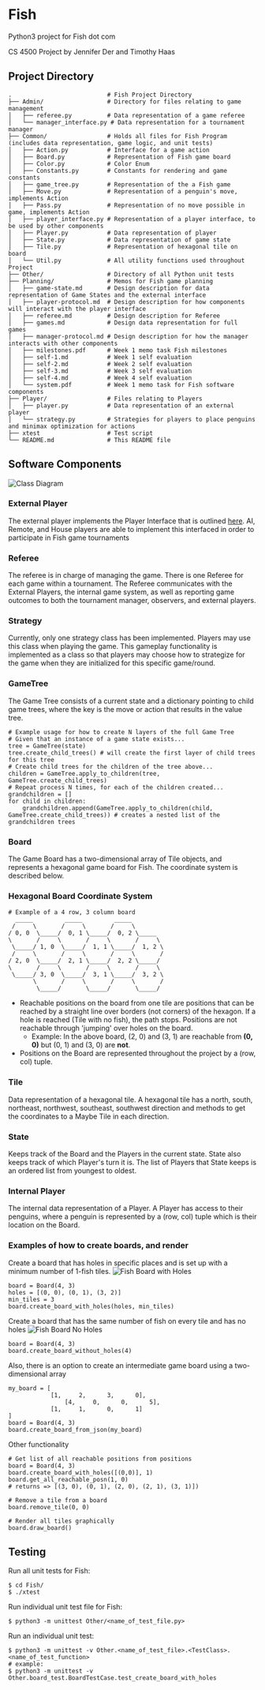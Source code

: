 # Fish
Python3 project for Fish dot com

CS 4500 Project by Jennifer Der and Timothy Haas

## Project Directory

```
.                           # Fish Project Directory
├── Admin/                  # Directory for files relating to game management
│   ├── referee.py          # Data representation of a game referee
│   └── manager_interface.py # Data representation for a tournament manager
├── Common/                 # Holds all files for Fish Program (includes data representation, game logic, and unit tests)
│   ├── Action.py           # Interface for a game action
│   ├── Board.py            # Representation of Fish game board
│   ├── Color.py            # Color Enum
│   ├── Constants.py        # Constants for rendering and game constants
│   ├── game_tree.py        # Representation of the a Fish game
│   ├── Move.py             # Representation of a penguin's move, implements Action
│   ├── Pass.py             # Representation of no move possible in game, implements Action
│   ├── player_interface.py # Representation of a player interface, to be used by other components
│   ├── Player.py           # Data representation of player
│   ├── State.py            # Data representation of game state
│   ├── Tile.py             # Representation of hexagonal tile on board
│   └── Util.py             # All utility functions used throughout Project
├── Other/                  # Directory of all Python unit tests
├── Planning/               # Memos for Fish game planning   
│   ├── game-state.md       # Design description for data representation of Game States and the external interface
│   ├── player-protocol.md  # Design description for how components will interact with the player interface
│   ├── referee.md          # Design description for Referee
│   ├── games.md            # Design data representation for full games
│   ├── manager-protocol.md # Design description for how the manager interacts with other components
│   ├── milestones.pdf      # Week 1 memo task Fish milestones
│   ├── self-1.md           # Week 1 self evaluation
│   ├── self-2.md           # Week 2 self evaluation
│   ├── self-3.md           # Week 3 self evaluation
│   ├── self-4.md           # Week 4 self evaluation
│   └── system.pdf          # Week 1 memo task for Fish software components
├── Player/                 # Files relating to Players 
│   ├── player.py           # Data representation of an external player
│   └── strategy.py         # Strategies for players to place penguins and minimax optimization for actions
├── xtest                   # Test script 
└── README.md               # This README file
```

## Software Components
![Class Diagram](https://i.imgur.com/q2304lZ.png)

### External Player
The external player implements the Player Interface that is outlined [here](https://github.ccs.neu.edu/CS4500-F20/anton/blob/master/Fish/Common/player_interface.py). AI, Remote, and House players are able to implement this interfaced in order to participate in Fish game tournaments

### Referee
The referee is in charge of managing the game. There is one Referee for each game within a tournament. The Referee communicates with the External Players, the internal game system, as well as reporting game outcomes to both the tournament manager, observers, and external players.


### Strategy
Currently, only one strategy class has been implemented. Players may use this class when playing the game. 
This gameplay functionality is implemented as a class so that players may choose how to strategize for the game when they are initialized for this specific game/round.

### GameTree
The Game Tree consists of a current state and a dictionary pointing to child game trees, where the key is the move or action that results in the value tree.
```
# Example usage for how to create N layers of the full Game Tree
# Given that an instance of a game state exists...
tree = GameTree(state)
tree.create_child_trees() # will create the first layer of child trees for this tree
# Create child trees for the children of the tree above...
children = GameTree.apply_to_children(tree, GameTree.create_child_trees)
# Repeat process N times, for each of the children created...
grandchildren = []
for child in children:
    grandchildren.append(GameTree.apply_to_children(child, GameTree.create_child_trees)) # creates a nested list of the grandchildren trees
```
### Board
The Game Board has a two-dimensional array of Tile objects, and represents a hexagonal game board for Fish. The coordinate system is described below.
### Hexagonal Board Coordinate System
```
# Example of a 4 row, 3 column board
  _____         _____         _____
 /     \       /     \       /     \
/ 0, 0  \_____/  0, 1 \_____/  0, 2 \_____
\       /     \       /     \       /     \
 \_____/ 1, 0  \_____/  1, 1 \_____/  1, 2 \
 /     \       /     \       /     \       /
/ 2, 0  \_____/  2, 1 \_____/  2, 2 \_____/
\       /     \       /     \       /     \
 \_____/ 3, 0  \_____/  3, 1 \_____/  3, 2 \
       \       /     \       /     \       /
        \_____/       \_____/       \_____/
```
- Reachable positions on the board from one tile are positions that can be reached by a straight line over borders (not corners) of the hexagon. If a hole is reached (Tile with no fish), the path stops. Positions are not reachable through 'jumping' over holes on the board.
  - Example: In the above board, (2, 0) and (3, 1) are reachable from **(0, 0)** but (0, 1) and (3, 0) are **not**.
- Positions on the Board are represented throughout the project by a (row, col) tuple.

### Tile
Data representation of a hexagonal tile. A hexagonal tile has a north, south, northeast, northwest, southeast, southwest direction and methods to get the coordinates to a Maybe Tile in each direction. 

### State
Keeps track of the Board and the Players in the current state. State also keeps track of which Player's turn it is. The list of Players that State keeps is an ordered list from youngest to oldest.

### Internal Player
The internal data representation of a Player. A Player has access to their penguins, where a penguin is represented by a (row, col) tuple which is their location on the Board.

### Examples of how to create boards, and render

Create a board that has holes in specific places and is set up with a minimum number of 1-fish tiles. 
![Fish Board with Holes](https://i.imgur.com/PCWOPuJ.png)
```
board = Board(4, 3)
holes = [(0, 0), (0, 1), (3, 2)] 
min_tiles = 3
board.create_board_with_holes(holes, min_tiles)
```

Create a board that has the same number of fish on every tile and has no holes
![Fish Board No Holes](https://i.imgur.com/q8TYTyn.png)
```
board = Board(4, 3)
board.create_board_without_holes(4)
```

Also, there is an option to create an intermediate game board using a two-dimensional array
```
my_board = [
            [1,     2,      3,      0],
                [4,     0,      0,      5],
            [1,     1,      0,      1]
]
board = Board(4, 3)
board.create_board_from_json(my_board)
```

Other functionality
```
# Get list of all reachable positions from positions
board = Board(4, 3)
board.create_board_with_holes([(0,0)], 1)
board.get_all_reachable_posn(1, 0) 
# returns => [(3, 0), (0, 1), (2, 0), (2, 1), (3, 1)])

# Remove a tile from a board
board.remove_tile(0, 0)

# Render all tiles graphically
board.draw_board()
```


## Testing
Run all unit tests for Fish:
```
$ cd Fish/
$ ./xtest
```
Run individual unit test file for Fish:
```
$ python3 -m unittest Other/<name_of_test_file.py>
```
Run an individual unit test:
```
$ python3 -m unittest -v Other.<name_of_test_file>.<TestClass>.<name_of_test_function>
# example:
$ python3 -m unittest -v Other.board_test.BoardTestCase.test_create_board_with_holes
```

